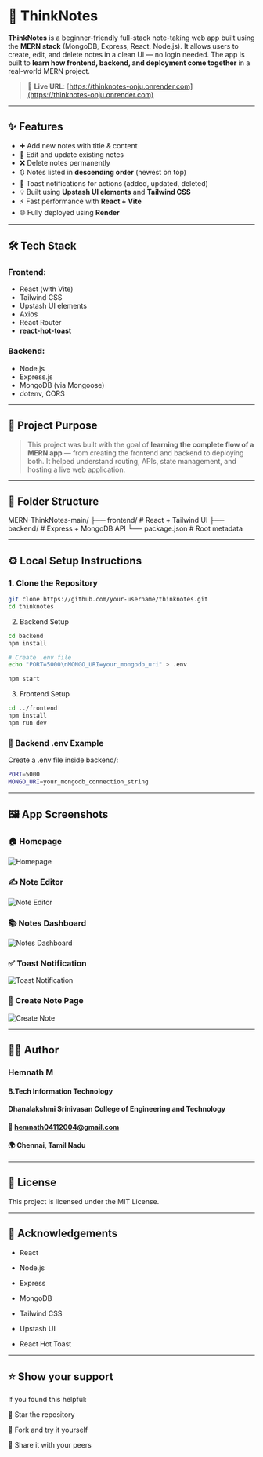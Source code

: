 # 🧠 ThinkNotes

**ThinkNotes** is a beginner-friendly full-stack note-taking web app built using the **MERN stack** (MongoDB, Express, React, Node.js). It allows users to create, edit, and delete notes in a clean UI — no login needed. The app is built to **learn how frontend, backend, and deployment come together** in a real-world MERN project.

> 🚀 **Live URL**: [https://thinknotes-onju.onrender.com](https://thinknotes-onju.onrender.com)

---

## ✨ Features

- ➕ Add new notes with title & content
- 📝 Edit and update existing notes
- ❌ Delete notes permanently
- 🔃 Notes listed in **descending order** (newest on top)
- 🔔 Toast notifications for actions (added, updated, deleted)
- 💡 Built using **Upstash UI elements** and **Tailwind CSS**
- ⚡ Fast performance with **React + Vite**
- 🌐 Fully deployed using **Render**

---

## 🛠️ Tech Stack

### Frontend:
- React (with Vite)
- Tailwind CSS
- Upstash UI elements
- Axios
- React Router
- **react-hot-toast**

### Backend:
- Node.js
- Express.js
- MongoDB (via Mongoose)
- dotenv, CORS

---

## 🎯 Project Purpose

> This project was built with the goal of **learning the complete flow of a MERN app** — from creating the frontend and backend to deploying both. It helped understand routing, APIs, state management, and hosting a live web application.

---

## 📁 Folder Structure

MERN-ThinkNotes-main/
├── frontend/ # React + Tailwind UI
├── backend/ # Express + MongoDB API
└── package.json # Root metadata


---

## ⚙️ Local Setup Instructions

### 1. Clone the Repository

```bash
git clone https://github.com/your-username/thinknotes.git
cd thinknotes
```
2. Backend Setup
```bash
cd backend
npm install

# Create .env file
echo "PORT=5000\nMONGO_URI=your_mongodb_uri" > .env

npm start
```

3. Frontend Setup
```bash
cd ../frontend
npm install
npm run dev
```
### 🧪 Backend .env Example
Create a .env file inside backend/:
```bash
PORT=5000
MONGO_URI=your_mongodb_connection_string
```
---


## 🖼️ App Screenshots

### 🏠 Homepage
![Homepage](./screenshots/homepage.png)

### ✍️ Note Editor
![Note Editor](./screenshots/notedetail.png)

### 📚 Notes Dashboard  
![Notes Dashboard](./screenshots/notes.png)

### ✅ Toast Notification  
![Toast Notification](./screenshots/toast.png)

### 🧾 Create Note Page  
![Create Note](./screenshots/createpage.png)

---

## 🙋‍♂️ Author
### Hemnath M
#### B.Tech Information Technology 
#### Dhanalakshmi Srinivasan College of Engineering and Technology
#### 📧 hemnath04112004@gmail.com
#### 🌍 Chennai, Tamil Nadu

---

## 📄 License
This project is licensed under the MIT License.

---

## 💬 Acknowledgements
- React

- Node.js

- Express

- MongoDB

- Tailwind CSS

- Upstash UI

- React Hot Toast

---

## ⭐️ Show your support
If you found this helpful:

🌟 Star the repository

🍴 Fork and try it yourself

🔗 Share it with your peers

